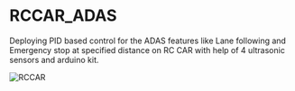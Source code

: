 # RCCAR_ADAS

Deploying PID based control for the ADAS features like Lane following and Emergency stop at specified distance on RC CAR
with help of 4 ultrasonic sensors and arduino kit.

![RCCAR](https://github.com/Autonomousanz/RCCAR_ADAS/assets/64002247/007395e8-db6c-4f98-9bb0-9282798e72ec)

